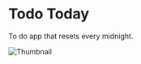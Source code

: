 # Todo Today

To do app that resets every midnight.

![Thumbnail](https://api.namitoyokota.com/assets/og-images/todo.png)